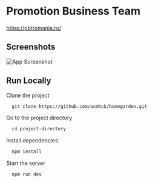 # Promotion Business Team

https://pbtromania.ro/

## Screenshots

![App Screenshot](https://i.imgur.com/QyA85pp.png)

## Run Locally

Clone the project

```bash
  git clone https://github.com/acmhub/homegarden.git
```

Go to the project directory

```bash
  cd project-directory
```

Install dependencies

```bash
  npm install
```

Start the server

```bash
  npm run dev
```
